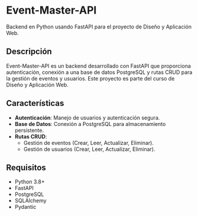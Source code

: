 # Event-Master-API

Backend en Python usando FastAPI para el proyecto de Diseño y Aplicación Web.

## Descripción

Event-Master-API es un backend desarrollado con FastAPI que proporciona autenticación, conexión a una base de datos PostgreSQL y rutas CRUD para la gestión de eventos y usuarios. Este proyecto es parte del curso de Diseño y Aplicación Web.

## Características

- **Autenticación**: Manejo de usuarios y autenticación segura.
- **Base de Datos**: Conexión a PostgreSQL para almacenamiento persistente.
- **Rutas CRUD**: 
  - Gestión de eventos (Crear, Leer, Actualizar, Eliminar).
  - Gestión de usuarios (Crear, Leer, Actualizar, Eliminar).

## Requisitos

- Python 3.8+
- FastAPI
- PostgreSQL
- SQLAlchemy
- Pydantic

